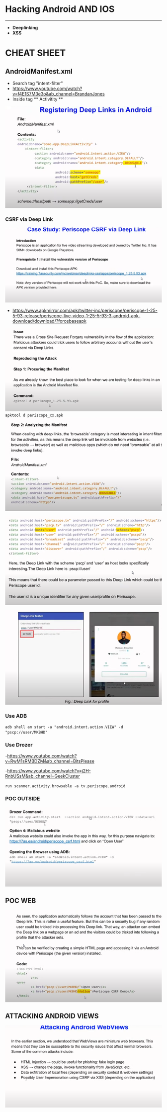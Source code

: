 # Hacking Android AND IOS 
 ***
 - **Deeplinking**
 - **XSS**
# CHEAT SHEET

## AndroidManifest.xml

- Search tag "intent-filter"
- https://www.youtube.com/watch?v=f4E1S7M3e3o&ab_channel=BrandanJones
- Inside tag ** Activitity **

![Example intent-filter](images/1.png)

### CSRF via Deep Link
![CSRF- POC](images/2.png)

- https://www.apkmirror.com/apk/twitter-inc/periscope/periscope-1-25-5-93-release/periscope-live-video-1-25-5-93-3-android-apk-download/download/?forcebaseapk

![Command](images/3.png)
`
apktool d periscope_xx.apk
`
![Analyze manifest](images/4.png)

![Path Specific](images/5.png)

![POC](images/6.png)

### Use ADB
`
adb shell am start -a "android.intent.action.VIEW" -d "pscp://user/MKBHD"
`
### Use Drozer
-https://www.youtube.com/watch?v=RwM1sRMBDZM&ab_channel=BitsPlease

-https://www.youtube.com/watch?v=j2H-RnbUSsM&ab_channel=GeekCluster

`
run scanner.activity.browsable -a tv.periscope.android
`



### POC OUTSIDE
![POC](images/8.png)

## POC WEB

![](images/9.png)

## ATTACKING ANDROID VIEWS
![](images/10.png)

